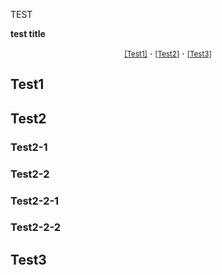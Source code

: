 TEST

<!-- START doctoc generated TOC please keep comment here to allow auto update -->
<!-- DON'T EDIT THIS SECTION, INSTEAD RE-RUN doctoc TO UPDATE -->
**test title**

<p align="center"><sub>
<a href="#test1">[Test1]</a>
･
<a href="#test2">[Test2]</a>
･
<a href="#test3">[Test3]</a>
</sub></p>

<!-- END doctoc generated TOC please keep comment here to allow auto update -->

## Test1
## Test2
### Test2-1
### Test2-2
### Test2-2-1
### Test2-2-2
## Test3
